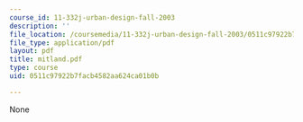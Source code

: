 ```yaml
---
course_id: 11-332j-urban-design-fall-2003
description: ''
file_location: /coursemedia/11-332j-urban-design-fall-2003/0511c97922b7facb4582aa624ca01b0b_mitland.pdf
file_type: application/pdf
layout: pdf
title: mitland.pdf
type: course
uid: 0511c97922b7facb4582aa624ca01b0b

---
```

None